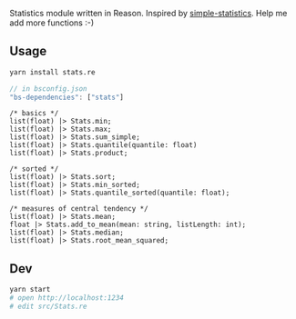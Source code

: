 Statistics module written in Reason. Inspired by [simple-statistics](https://github.com/simple-statistics/simple-statistics). Help me add more functions :-)

## Usage

```bash
yarn install stats.re
```

```javascript
// in bsconfig.json
"bs-dependencies": ["stats"]
```

```reason
/* basics */
list(float) |> Stats.min;
list(float) |> Stats.max;
list(float) |> Stats.sum_simple;
list(float) |> Stats.quantile(quantile: float)
list(float) |> Stats.product;

/* sorted */
list(float) |> Stats.sort;
list(float) |> Stats.min_sorted;
list(float) |> Stats.quantile_sorted(quantile: float);

/* measures of central tendency */
list(float) |> Stats.mean;
float |> Stats.add_to_mean(mean: string, listLength: int);
list(float) |> Stats.median;
list(float) |> Stats.root_mean_squared;
```

## Dev

```bash
yarn start
# open http://localhost:1234
# edit src/Stats.re
```
